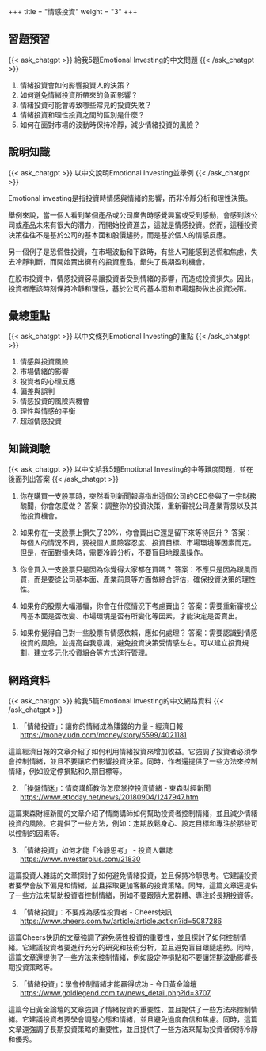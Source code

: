 +++
title = "情感投資"
weight = "3"
+++
## 習題預習
{{< ask_chatgpt >}}
給我5題Emotional Investing的中文問題
{{< /ask_chatgpt >}}



1. 情緒投資會如何影響投資人的決策？
2. 如何避免情緒投資所帶來的負面影響？
3. 情緒投資可能會導致哪些常見的投資失敗？
4. 情緒投資和理性投資之間的區別是什麼？
5. 如何在面對市場的波動時保持冷靜，減少情緒投資的風險？   

## 說明知識
{{< ask_chatgpt >}}
以中文說明Emotional Investing並舉例
{{< /ask_chatgpt >}}



Emotional investing是指投資時情感與情緒的影響，而非冷靜分析和理性決策。

舉例來說，當一個人看到某個產品或公司廣告時感覺興奮或受到感動，會感到該公司或產品未來有很大的潛力，而開始投資進去，這就是情感投資。然而，這種投資決策往往不是基於公司的基本面和股價趨勢，而是基於個人的情感反應。

另一個例子是恐慌性投資，在市場波動和下跌時，有些人可能感到恐慌和焦慮，失去冷靜判斷，而開始賣出擁有的投資產品，錯失了長期盈利機會。

在股市投資中，情感投資容易讓投資者受到情緒的影響，而造成投資損失。因此，投資者應該時刻保持冷靜和理性，基於公司的基本面和市場趨勢做出投資決策。   

## 彙總重點
{{< ask_chatgpt >}}
以中文條列Emotional Investing的重點
{{< /ask_chatgpt >}}



1. 情感與投資風險
2. 市場情緒的影響
3. 投資者的心理反應
4. 偏差與誤判
5. 情感投資的風險與機會
6. 理性與情感的平衡
7. 超越情感投資   

## 知識測驗
{{< ask_chatgpt >}}
以中文給我5題Emotional Investing的中等難度問題，並在後面列出答案
{{< /ask_chatgpt >}}



1. 你在購買一支股票時，突然看到新聞報導指出這個公司的CEO參與了一宗財務醜聞，你會怎麼做？
答案：調整你的投資決策，重新審視公司產業背景以及其他投資機會。

2. 如果你在一支股票上損失了20%，你會賣出它還是留下來等待回升？
答案：每個人的情況不同，要視個人風險容忍度、投資目標、市場環境等因素而定。但是，在面對損失時，需要冷靜分析，不要盲目地跟風操作。

3. 你會買入一支股票只是因為你覺得大家都在買嗎？
答案：不應只是因為跟風而買，而是要從公司基本面、產業前景等方面做綜合評估，確保投資決策的理性性。

4. 如果你的股票大幅漲幅，你會在什麼情況下考慮賣出？
答案：需要重新審視公司基本面是否改變、市場環境是否有所變化等因素，才能決定是否賣出。

5. 如果你覺得自己對一些股票有情感依賴，應如何處理？
答案：需要認識到情感投資的風險，並提高自我意識，避免投資決策受情感左右。可以建立投資規劃，建立多元化投資組合等方式進行管理。   

## 網路資料
{{< ask_chatgpt >}}
給我5篇Emotional Investing的中文網路資料
{{< /ask_chatgpt >}}



1. 「情緒投資」：讓你的情緒成為賺錢的力量 - 經濟日報
https://money.udn.com/money/story/5599/4021181

這篇經濟日報的文章介紹了如何利用情緒投資來增加收益。它強調了投資者必須學會控制情緒，並且不要讓它們影響投資決策。同時，作者還提供了一些方法來控制情緒，例如設定停損點和久期目標等。

2. 「操盤情迷」：情商講師教你怎麼掌控投資情緒 - 東森財經新聞
https://www.ettoday.net/news/20180904/1247947.htm

這篇東森財經新聞的文章介紹了情商講師如何幫助投資者控制情緒，並且減少情緒投資的風險。它提供了一些方法，例如：定期放鬆身心、設定目標和專注於那些可以控制的因素等。

3. 「情緒投資」如何才能「冷靜思考」 - 投資人雜誌
https://www.investerplus.com/21830

這篇投資人雜誌的文章探討了如何避免情緒投資，並且保持冷靜思考。它建議投資者要學會放下偏見和情緒，並且採取更加客觀的投資策略。同時，這篇文章還提供了一些方法來幫助投資者控制情緒，例如不要跟隨大眾群體、專注於長期投資等。

4. 「情緒投資」：不要成為感性投資者 - Cheers快訊
https://www.cheers.com.tw/article/article.action?id=5087286

這篇Cheers快訊的文章強調了避免感性投資的重要性，並且探討了如何控制情緒。它建議投資者要進行充分的研究和技術分析，並且避免盲目跟隨趨勢。同時，這篇文章還提供了一些方法來控制情緒，例如設定停損點和不要讓短期波動影響長期投資策略等。

5. 「情緒投資」：學會控制情緒才能贏得成功 - 今日黃金論壇
https://www.goldlegend.com.tw/news_detail.php?id=3707

這篇今日黃金論壇的文章強調了情緒投資的重要性，並且提供了一些方法來控制情緒。它建議投資者要學會調整心態和情緒，並且避免過度自信和焦慮。同時，這篇文章還強調了長期投資策略的重要性，並且提供了一些方法來幫助投資者保持冷靜和優秀。   

